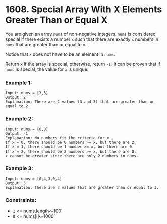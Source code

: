 # 1608. Special Array With X Elements Greater Than or Equal X

You are given an array `nums` of non-negative integers. `nums` is considered special if there exists a number `x` such that there are exactly `x` numbers in `nums` that are greater than or equal to `x`.

Notice that `x` does not have to be an element in `nums`.

Return `x` if the array is special, otherwise, return `-1`. It can be proven that if `nums` is special, the value for `x` is unique.

### Example 1:

```
Input: nums = [3,5]
Output: 2
Explanation: There are 2 values (3 and 5) that are greater than or equal to 2.
```

### Example 2:

```
Input: nums = [0,0]
Output: -1
Explanation: No numbers fit the criteria for x.
If x = 0, there should be 0 numbers >= x, but there are 2.
If x = 1, there should be 1 number >= x, but there are 0.
If x = 2, there should be 2 numbers >= x, but there are 0.
x cannot be greater since there are only 2 numbers in nums.
```

### Example 3:

```
Input: nums = [0,4,3,0,4]
Output: 3
Explanation: There are 3 values that are greater than or equal to 3.
```

### Constraints:

- `1` <= nums.length` <= `100`
- `0` <= nums[i]` <= `1000`

